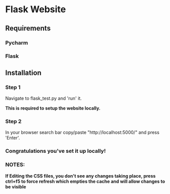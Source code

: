 

# Flask Website 

## Requirements
### Pycharm

### Flask

## Installation
### Step 1
Navigate to flask_test.py and 'run' it. 

**This is required to setup the website locally.**


### Step 2

In your browser search bar copy/paste "http://localhost:5000/" and press 'Enter'.

### Congratulations you've set it up locally!
### NOTES:
**If Editing the CSS files, you don't see any changes taking place, press ctrl+f5 to force refresh which empties the cache and will allow changes to be visible**